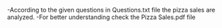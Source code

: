 -According to the given questions in Questions.txt file the pizza sales are analyzed. 
-For better understanding check the Pizza Sales.pdf file
